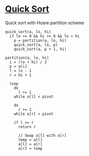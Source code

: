 
# [Quick Sort](https://en.wikipedia.org/wiki/Quicksort)

Quick sort with Hoare partition scheme

```
quick_sort(a, lo, hi)
  if lo >= 0 && hi >= 0 && lo < hi
    p = partition(a, lo, hi)
    quick_sort(a, lo, p)
    quick_sort(a, p + 1, hi)

partition(a, lo, hi)
  i = (lo + hi) / 2
  p = a[i]
  l = lo - 1
  r = hi + 1

  loop
    do
      l += 1
    while a[l] < pivot

    do
      r += 1
    while a[r] > pivot

    if l >= r
      return r

      // Swap a[l] with a[r]
      temp = a[l]
      a[l] = a[r]
      a[r] = temp
```
